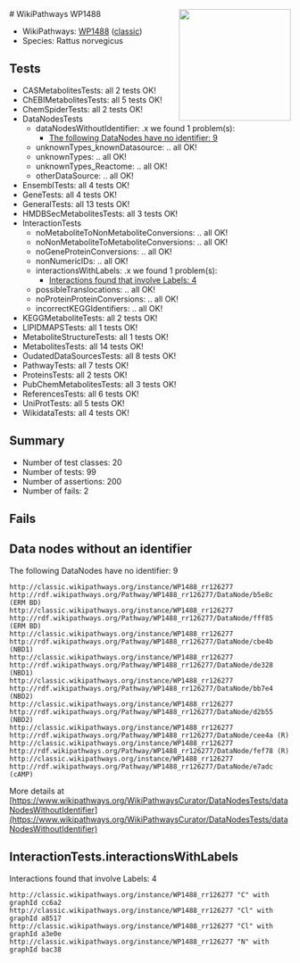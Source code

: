 <img style="float: right; width: 200px" src="https://upload.wikimedia.org/wikipedia/commons/thumb/8/83/Wplogo_with_text_500.png/640px-Wplogo_with_text_500.png" />
# WikiPathways WP1488

* WikiPathways: [WP1488](https://wikipathways.org/pathways/WP1488) ([classic](https://classic.wikipathways.org/instance/WP1488))
* Species: Rattus norvegicus
## Tests
* CASMetabolitesTests: all 2 tests OK!
* ChEBIMetabolitesTests: all 5 tests OK!
* ChemSpiderTests: all 2 tests OK!
* DataNodesTests
    * dataNodesWithoutIdentifier: .x we found 1 problem(s):
        * [The following DataNodes have no identifier: 9](#d2d32fa8)
    * unknownTypes_knownDatasource: .. all OK!
    * unknownTypes: .. all OK!
    * unknownTypes_Reactome: .. all OK!
    * otherDataSource: .. all OK!
* EnsemblTests: all 4 tests OK!
* GeneTests: all 4 tests OK!
* GeneralTests: all 13 tests OK!
* HMDBSecMetabolitesTests: all 3 tests OK!
* InteractionTests
    * noMetaboliteToNonMetaboliteConversions: .. all OK!
    * noNonMetaboliteToMetaboliteConversions: .. all OK!
    * noGeneProteinConversions: .. all OK!
    * nonNumericIDs: .. all OK!
    * interactionsWithLabels: .x we found 1 problem(s):
        * [Interactions found that involve Labels: 4](#630d267b)
    * possibleTranslocations: .. all OK!
    * noProteinProteinConversions: .. all OK!
    * incorrectKEGGIdentifiers: .. all OK!
* KEGGMetaboliteTests: all 2 tests OK!
* LIPIDMAPSTests: all 1 tests OK!
* MetaboliteStructureTests: all 1 tests OK!
* MetabolitesTests: all 14 tests OK!
* OudatedDataSourcesTests: all 8 tests OK!
* PathwayTests: all 7 tests OK!
* ProteinsTests: all 2 tests OK!
* PubChemMetabolitesTests: all 3 tests OK!
* ReferencesTests: all 6 tests OK!
* UniProtTests: all 5 tests OK!
* WikidataTests: all 4 tests OK!


## Summary

* Number of test classes: 20
* Number of tests: 99
* Number of assertions: 200
* Number of fails: 2

## Fails

<a name="d2d32fa8" />

## Data nodes without an identifier

The following DataNodes have no identifier: 9
```
http://classic.wikipathways.org/instance/WP1488_rr126277 http://rdf.wikipathways.org/Pathway/WP1488_rr126277/DataNode/b5e8c (ERM BD)
http://classic.wikipathways.org/instance/WP1488_rr126277 http://rdf.wikipathways.org/Pathway/WP1488_rr126277/DataNode/fff85 (ERM BD)
http://classic.wikipathways.org/instance/WP1488_rr126277 http://rdf.wikipathways.org/Pathway/WP1488_rr126277/DataNode/cbe4b (NBD1)
http://classic.wikipathways.org/instance/WP1488_rr126277 http://rdf.wikipathways.org/Pathway/WP1488_rr126277/DataNode/de328 (NBD1)
http://classic.wikipathways.org/instance/WP1488_rr126277 http://rdf.wikipathways.org/Pathway/WP1488_rr126277/DataNode/bb7e4 (NBD2)
http://classic.wikipathways.org/instance/WP1488_rr126277 http://rdf.wikipathways.org/Pathway/WP1488_rr126277/DataNode/d2b55 (NBD2)
http://classic.wikipathways.org/instance/WP1488_rr126277 http://rdf.wikipathways.org/Pathway/WP1488_rr126277/DataNode/cee4a (R)
http://classic.wikipathways.org/instance/WP1488_rr126277 http://rdf.wikipathways.org/Pathway/WP1488_rr126277/DataNode/fef78 (R)
http://classic.wikipathways.org/instance/WP1488_rr126277 http://rdf.wikipathways.org/Pathway/WP1488_rr126277/DataNode/e7adc (cAMP)
```

More details at [https://www.wikipathways.org/WikiPathwaysCurator/DataNodesTests/dataNodesWithoutIdentifier](https://www.wikipathways.org/WikiPathwaysCurator/DataNodesTests/dataNodesWithoutIdentifier)

<a name="630d267b" />

## InteractionTests.interactionsWithLabels

Interactions found that involve Labels: 4
```
http://classic.wikipathways.org/instance/WP1488_rr126277 "C" with graphId cc6a2
http://classic.wikipathways.org/instance/WP1488_rr126277 "Cl" with graphId a8517
http://classic.wikipathways.org/instance/WP1488_rr126277 "Cl" with graphId a3e0e
http://classic.wikipathways.org/instance/WP1488_rr126277 "N" with graphId bac38
```

